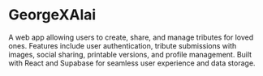 # GeorgeXAlai
A web app allowing users to create, share, and manage tributes for loved ones. Features include user authentication, tribute submissions with images, social sharing, printable versions, and profile management. Built with React and Supabase for seamless user experience and data storage.
